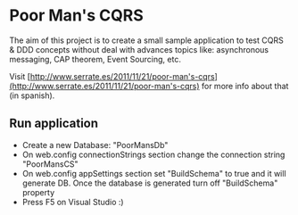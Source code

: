 Poor Man's CQRS
===============

The aim of this project is to create a small sample application to test CQRS & DDD concepts without deal with advances topics like: asynchronous messaging, CAP theorem, Event Sourcing, etc.

Visit [http://www.serrate.es/2011/11/21/poor-man's-cqrs](http://www.serrate.es/2011/11/21/poor-man's-cqrs) for more info about that (in spanish).

Run application
---------------

* Create a new Database: "PoorMansDb"
* On web.config connectionStrings section change the connection string "PoorMansCS"
* On web.config appSettings section set "BuildSchema" to true and it will generate DB. Once the database is generated turn off "BuildSchema" property
* Press F5 on Visual Studio :)
